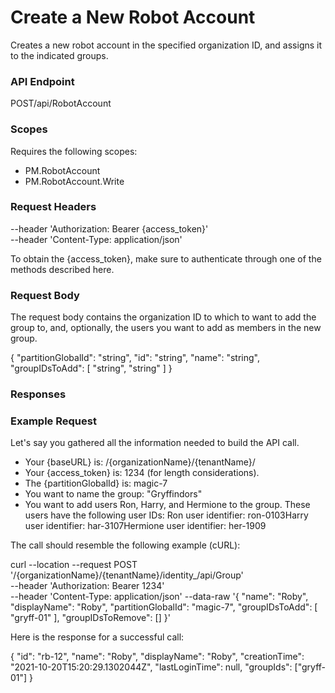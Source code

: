 ﻿# Create a New Robot Account

Creates a new robot account in the specified organization ID, and assigns it to the indicated groups.

### API Endpoint

POST/api/RobotAccount


### Scopes

Requires the following scopes:

* PM.RobotAccount
* PM.RobotAccount.Write


### Request Headers

--header 'Authorization: Bearer {access_token}'\
--header 'Content-Type: application/json'

To obtain the {access_token}, make sure to authenticate through one of the methods described here.


### Request Body

The request body contains the organization ID to which to want to add the group to, and, optionally, the users you want to add as members in the new group.

{
  "partitionGlobalId": "string",
  "id": "string",
  "name": "string",
  "groupIDsToAdd": [
    "string", "string"
  ]
}


### Responses




### Example Request

Let's say you gathered all the information needed to build the API call.

* Your {baseURL} is: /{organizationName}/{tenantName}/
* Your {access_token} is: 1234 (for length considerations).
* The {partitionGlobalId} is: magic-7
* You want to name the group: "Gryffindors"
* You want to add users Ron, Harry, and Hermione to the group. These users have the following user IDs: Ron user identifier: ron-0103Harry user identifier: har-3107Hermione user identifier: her-1909

The call should resemble the following example (cURL):

curl --location --request POST '/{organizationName}/{tenantName}/identity_/api/Group' \
--header 'Authorization: Bearer 1234' \
--header 'Content-Type: application/json'
--data-raw '{
    "name": "Roby",
    "displayName": "Roby",
    "partitionGlobalId": "magic-7",
    "groupIDsToAdd": [
        "gryff-01"
    ],
    "groupIDsToRemove": []
}'

Here is the response for a successful call:

{
    "id": "rb-12",
    "name": "Roby",
    "displayName": "Roby",
    "creationTime": "2021-10-20T15:20:29.1302044Z",
    "lastLoginTime": null,
    "groupIds": ["gryff-01"]
}

